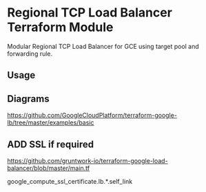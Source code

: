 # Regional TCP Load Balancer Terraform Module

Modular Regional TCP Load Balancer for GCE using target pool and forwarding rule.

## Usage



## Diagrams
https://github.com/GoogleCloudPlatform/terraform-google-lb/tree/master/examples/basic

## ADD SSL if required
https://github.com/gruntwork-io/terraform-google-load-balancer/blob/master/main.tf


google_compute_ssl_certificate.lb.*.self_link